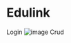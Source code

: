 # Edulink
Login
![image](https://github.com/user-attachments/assets/bac66280-0f32-40e7-86c8-013c6ccc798b)
Crud
